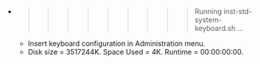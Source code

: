 * >>>>>>>>> Running inst-std-system-keyboard.sh ...
  * Insert keyboard configuration in Administration menu.
  * Disk size = 3517244K. Space Used = 4K. Runtime = 00:00:00:00.
